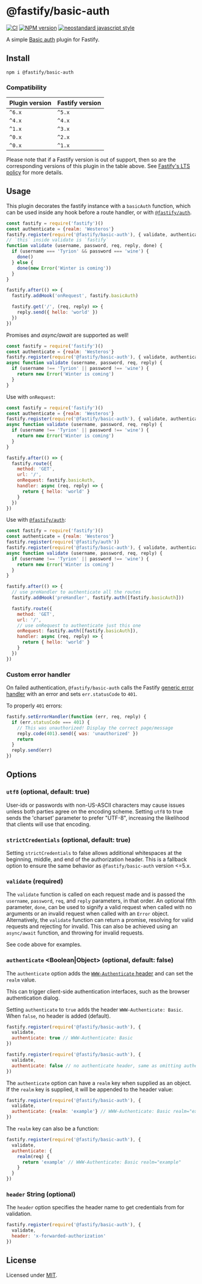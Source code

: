 # @fastify/basic-auth

[![CI](https://github.com/fastify/fastify-basic-auth/actions/workflows/ci.yml/badge.svg?branch=main)](https://github.com/fastify/fastify-basic-auth/actions/workflows/ci.yml)
[![NPM version](https://img.shields.io/npm/v/@fastify/basic-auth.svg?style=flat)](https://www.npmjs.com/package/@fastify/basic-auth)
[![neostandard javascript style](https://img.shields.io/badge/code_style-neostandard-brightgreen?style=flat)](https://github.com/neostandard/neostandard)

 A simple [Basic auth](https://datatracker.ietf.org/doc/html/rfc7617) plugin for Fastify.

 ## Install
```
npm i @fastify/basic-auth
```

### Compatibility
| Plugin version | Fastify version |
| ---------------|-----------------|
| `^6.x`         | `^5.x`          |
| `^4.x`         | `^4.x`          |
| `^1.x`         | `^3.x`          |
| `^0.x`         | `^2.x`          |
| `^0.x`         | `^1.x`          |


Please note that if a Fastify version is out of support, then so are the corresponding versions of this plugin
in the table above.
See [Fastify's LTS policy](https://github.com/fastify/fastify/blob/main/docs/Reference/LTS.md) for more details.

## Usage
This plugin decorates the fastify instance with a `basicAuth` function, which can be used inside any hook before a route handler, or with [`@fastify/auth`](https://github.com/fastify/fastify-auth).

```js
const fastify = require('fastify')()
const authenticate = {realm: 'Westeros'}
fastify.register(require('@fastify/basic-auth'), { validate, authenticate })
// `this` inside validate is `fastify`
function validate (username, password, req, reply, done) {
  if (username === 'Tyrion' && password === 'wine') {
    done()
  } else {
    done(new Error('Winter is coming'))
  }
}

fastify.after(() => {
  fastify.addHook('onRequest', fastify.basicAuth)

  fastify.get('/', (req, reply) => {
    reply.send({ hello: 'world' })
  })
})
```

Promises and *async/await* are supported as well!
```js
const fastify = require('fastify')()
const authenticate = {realm: 'Westeros'}
fastify.register(require('@fastify/basic-auth'), { validate, authenticate })
async function validate (username, password, req, reply) {
  if (username !== 'Tyrion' || password !== 'wine') {
    return new Error('Winter is coming')
  }
}
```

Use with `onRequest`:
```js
const fastify = require('fastify')()
const authenticate = {realm: 'Westeros'}
fastify.register(require('@fastify/basic-auth'), { validate, authenticate })
async function validate (username, password, req, reply) {
  if (username !== 'Tyrion' || password !== 'wine') {
    return new Error('Winter is coming')
  }
}

fastify.after(() => {
  fastify.route({
    method: 'GET',
    url: '/',
    onRequest: fastify.basicAuth,
    handler: async (req, reply) => {
      return { hello: 'world' }
    }
  })
})
```

Use with [`@fastify/auth`](https://github.com/fastify/fastify-auth):
```js
const fastify = require('fastify')()
const authenticate = {realm: 'Westeros'}
fastify.register(require('@fastify/auth'))
fastify.register(require('@fastify/basic-auth'), { validate, authenticate })
async function validate (username, password, req, reply) {
  if (username !== 'Tyrion' || password !== 'wine') {
    return new Error('Winter is coming')
  }
}

fastify.after(() => {
  // use preHandler to authenticate all the routes
  fastify.addHook('preHandler', fastify.auth([fastify.basicAuth]))

  fastify.route({
    method: 'GET',
    url: '/',
    // use onRequest to authenticate just this one
    onRequest: fastify.auth([fastify.basicAuth]),
    handler: async (req, reply) => {
      return { hello: 'world' }
    }
  })
})
```

### Custom error handler

On failed authentication, `@fastify/basic-auth` calls the Fastify
[generic error
handler](https://fastify.dev/docs/latest/Reference/Server/#seterrorhandler) with an error
and sets `err.statusCode` to `401`.

To properly `401` errors:

```js
fastify.setErrorHandler(function (err, req, reply) {
  if (err.statusCode === 401) {
    // This was unauthorized! Display the correct page/message
    reply.code(401).send({ was: 'unauthorized' })
    return
  }
  reply.send(err)
})
```

## Options

### `utf8` <Boolean> (optional, default: true)

User-ids or passwords with non-US-ASCII characters may cause issues
unless both parties agree on the encoding scheme. Setting `utf8` to
true sends the 'charset' parameter to prefer "UTF-8", increasing the
likelihood that clients will use that encoding.

### `strictCredentials` <Boolean> (optional, default: true)

Setting `strictCredentials` to false allows additional whitespaces at
the beginning, middle, and end of the authorization header.
This is a fallback option to ensure the same behavior as `@fastify/basic-auth`
version <=5.x.

### `validate` <Function> (required)

The `validate` function is called on each request made
and is passed the `username`, `password`, `req`, and `reply`
parameters, in that order. An optional fifth parameter, `done`, can be
used to signify a valid request when called with no arguments
or an invalid request when called with an `Error` object. Alternatively,
the `validate` function can return a promise, resolving for valid
requests and rejecting for invalid. This can also be achieved using
an `async/await` function, and throwing for invalid requests.

See code above for examples.

### `authenticate` <Boolean|Object> (optional, default: false)

The `authenticate` option adds the [`WWW-Authenticate` header](https://developer.mozilla.org/en-US/docs/Web/HTTP/Headers/WWW-Authenticate) and can set the `realm` value.

This can trigger client-side authentication interfaces, such as the browser authentication dialog.

Setting `authenticate` to `true` adds the header `WWW-Authenticate: Basic`. When `false`, no header is added (default).

```js
fastify.register(require('@fastify/basic-auth'), {
  validate,
  authenticate: true // WWW-Authenticate: Basic
})

fastify.register(require('@fastify/basic-auth'), {
  validate,
  authenticate: false // no authenticate header, same as omitting authenticate option
})
```

The `authenticate` option can have a `realm` key when supplied as an object.
If the `realm` key is supplied, it will be appended to the header value:

```js
fastify.register(require('@fastify/basic-auth'), {
  validate,
  authenticate: {realm: 'example'} // WWW-Authenticate: Basic realm="example"
})
```

The `realm` key can also be a function:

```js
fastify.register(require('@fastify/basic-auth'), {
  validate,
  authenticate: {
    realm(req) {
      return 'example' // WWW-Authenticate: Basic realm="example"
    }
  }
})
```

### `header` String (optional)

The `header` option specifies the header name to get credentials from for validation.

```js
fastify.register(require('@fastify/basic-auth'), {
  validate,
  header: 'x-forwarded-authorization'
})
```

## License

Licensed under [MIT](./LICENSE).
